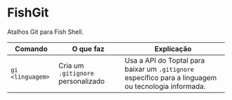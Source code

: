 # FishGit
Atalhos Git para Fish Shell.


| **Comando**  | **O que faz**                        | **Explicação** |
|-------------|---------------------------------|----------------|
| `gi <linguagem>` | Cria um `.gitignore` personalizado | Usa a API do Toptal para baixar um `.gitignore` específico para a linguagem ou tecnologia informada. |
